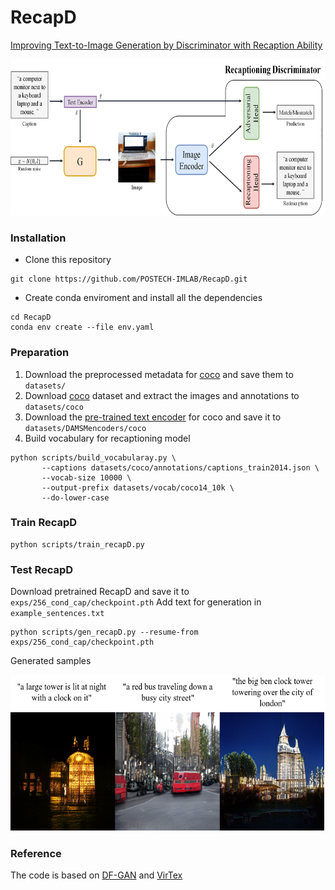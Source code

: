# RecapD

[Improving Text-to-Image Generation by Discriminator with Recaption Ability]()

<img src="framework.png" witdh="900px" height="250px"/>

### Installation

- Clone this repository
```
git clone https://github.com/POSTECH-IMLAB/RecapD.git
```
- Create conda enviroment and install all the dependencies
```
cd RecapD
conda env create --file env.yaml
```

### Preparation
1. Download the preprocessed metadata for [coco](https://drive.google.com/open?id=1rSnbIGNDGZeHlsUlLdahj0RJ9oo6lgH9) and save them to ```datasets/```
2. Download [coco](http://cocodataset.org/#download) dataset and extract the images and annotations to ```datasets/coco```
3. Download the [pre-trained text encoder](https://drive.google.com/open?id=1zIrXCE9F6yfbEJIbNP5-YrEe2pZcPSGJ) for coco and save it to ```datasets/DAMSMencoders/coco```
4. Build vocabulary for recaptioning model
  ```
  python scripts/build_vocabularay.py \
         --captions datasets/coco/annotations/captions_train2014.json \
         --vocab-size 10000 \
         --output-prefix datasets/vocab/coco14_10k \
         --do-lower-case
  ```


### Train RecapD

```
python scripts/train_recapD.py
```

### Test RecapD
Download pretrained RecapD and save it to ```exps/256_cond_cap/checkpoint.pth```
Add text for generation in ```example_sentences.txt``` 
```
python scripts/gen_recapD.py --resume-from exps/256_cond_cap/checkpoint.pth
```
Generated samples

<img src="samples.png" witdh="900px" height="250px"/>

### Reference
The code is based on [DF-GAN](https://github.com/tobran/DF-GAN) and [VirTex](https://github.com/kdexd/virtex)
